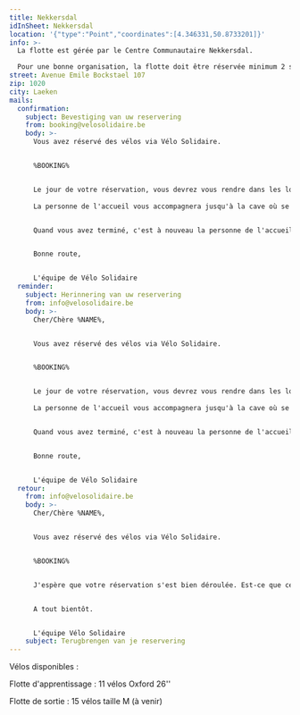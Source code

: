 ```yaml
---
title: Nekkersdal
idInSheet: Nekkersdal
location: '{"type":"Point","coordinates":[4.346331,50.8733201]}'
info: >-
  La flotte est gérée par le Centre Communautaire Nekkersdal.

  Pour une bonne organisation, la flotte doit être réservée minimum 2 semaines à l'avance.
street: Avenue Emile Bockstael 107
zip: 1020
city: Laeken
mails:
  confirmation:
    subject: Bevestiging van uw reservering
    from: booking@velosolidaire.be
    body: >-
      Vous avez réservé des vélos via Vélo Solidaire.


      %BOOKING%


      Le jour de votre réservation, vous devrez vous rendre dans les locaux du Gemeenschapcentrum Nekkersdal, vous présenter à l'accueil et demander l'accès aux vélos solidaires en mentionnant votre nom et votre association.
       
      La personne de l'accueil vous accompagnera jusqu'à la cave où se trouve la flotte de Vélo Solidaire.


      Quand vous avez terminé, c'est à nouveau la personne de l'accueil qui vous donnera accès à la cave. Remettez les vélos à leur place et si un vélo était défectueux, rangez le dans l'espace prévu à cet effet et dites le nous!


      Bonne route, 


      L'équipe de Vélo Solidaire
  reminder:
    subject: Herinnering van uw reservering
    from: info@velosolidaire.be
    body: >-
      Cher/Chère %NAME%,


      Vous avez réservé des vélos via Vélo Solidaire.


      %BOOKING%


      Le jour de votre réservation, vous devrez vous rendre dans les locaux du Gemeenschapcentrum Nekkersdal, vous présenter à l'accueil et demander l'accès aux vélos solidaires en mentionnant votre nom et votre association.
       
      La personne de l'accueil vous accompagnera jusqu'à la cave où se trouve la flotte de Vélo Solidaire.


      Quand vous avez terminé, c'est à nouveau la personne de l'accueil qui vous donnera accès à la cave. Remettez les vélos à leur place et si un vélo était défectueux, rangez le dans l'espace prévu à cet effet et dites le nous!


      Bonne route, 


      L'équipe de Vélo Solidaire
  retour:
    from: info@velosolidaire.be
    body: >-
      Cher/Chère %NAME%,


      Vous avez réservé des vélos via Vélo Solidaire.


      %BOOKING%


      J'espère que votre réservation s'est bien déroulée. Est-ce que certains vélos ont été endommagés? Veuillez dans ce cas nous transmettre décrire les problèmes détectés par retour de cet Email pour que nous puissions au plus vite les réparer. 


      A tout bientôt.


      L'équipe Vélo Solidaire
    subject: Terugbrengen van je reservering
---
```

V﻿élos disponibles :

F﻿lotte d'apprentissage : 11 vélos Oxford 26''

F﻿lotte de sortie : 15 vélos taille M (à venir)
